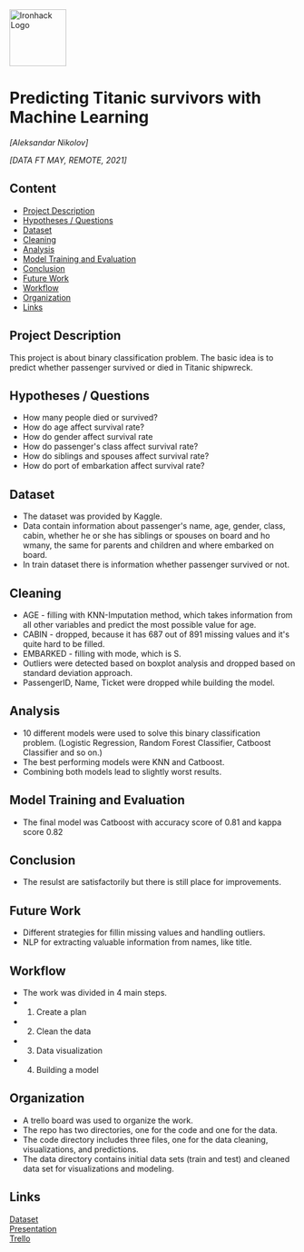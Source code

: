 <img src="https://bit.ly/2VnXWr2" alt="Ironhack Logo" width="100"/>

# Predicting Titanic survivors with Machine Learning
*[Aleksandar Nikolov]*

*[DATA FT MAY, REMOTE, 2021]*

## Content
- [Project Description](#project-description)
- [Hypotheses / Questions](#hypotheses-questions)
- [Dataset](#dataset)
- [Cleaning](#cleaning)
- [Analysis](#analysis)
- [Model Training and Evaluation](#model-training-and-evaluation)
- [Conclusion](#conclusion)
- [Future Work](#future-work)
- [Workflow](#workflow)
- [Organization](#organization)
- [Links](#links)

## Project Description
This project is about binary classification problem. The basic idea is to predict whether passenger survived or died in Titanic shipwreck.

## Hypotheses / Questions
* How many people died or survived?
* How do age affect survival rate?
* How do gender affect survival rate
* How do passenger's class affect survival rate?
* How do siblings and spouses affect survival rate?
* How do port of embarkation affect survival rate?
 
## Dataset
* The dataset was provided by Kaggle.
* Data contain information about passenger's name, age, gender, class, cabin, whether he or she has siblings or spouses on board and ho wmany, the same for parents and children and where embarked on board.
* In train dataset there is information whether passenger survived or not.  



## Cleaning
* AGE -  filling with KNN-Imputation method, which takes information from all other variables and predict the most possible value for age.
* CABIN - dropped, because it has 687 out of 891 missing values and it's quite hard to be filled.
* EMBARKED - filling with mode, which is S.
* Outliers were detected based on boxplot analysis and dropped based on standard deviation approach.
* PassengerID, Name, Ticket were dropped while building the model.  

## Analysis
* 10 different models were used to solve this binary classification problem. (Logistic Regression, Random Forest Classifier, Catboost Classifier and so on.)
* The best performing models were KNN and Catboost.
* Combining both models lead to slightly worst results.

## Model Training and Evaluation
* The final model was Catboost with accuracy score of 0.81 and kappa score 0.82

## Conclusion
* The resulst are satisfactorily but there is still place for improvements.

## Future Work
* Different strategies for fillin missing values and handling outliers.
* NLP for extracting valuable information from names, like title.

## Workflow
* The work was divided in 4 main steps.
* 1. Create a plan
* 2. Clean the data 
* 3. Data visualization 
* 4. Building a model 

## Organization
* A trello board was used to organize the work.
* The repo has two directories, one for the code and one for the data. 
* The code directory includes three files, one for the data cleaning, visualizations, and predictions.
* The data directory contains initial data sets (train and test) and cleaned data set for visualizations and modeling.



## Links

[Dataset](https://www.kaggle.com/c/titanic/data)  
[Presentation](https://drive.google.com/file/d/1dGl9jeVz66l16QCj2b_hyuX--CdTVrVK/view?usp=sharing)  
[Trello](https://trello.com/b/JcT6ox3A/titanic-final-project-ironhack)  
